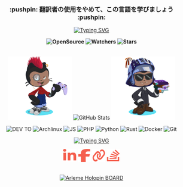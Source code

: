 
<div class="rounded-2 mb-2" align="center">
  <h3 align="center">:pushpin: 翻訳者の使用をやめて、この言語を学びましょう :pushpin:</h3>
</div>

<p align=center>
  <a href="https://git.io/typing-svg">
      <img src="https://readme-typing-svg.herokuapp.com?font=Cascadia+Code&weight=900&pause=1000&color=F55F4E&center=true&vCenter=true&random=true&width=435&lines=Arl%C3%A8me+J.+alias+rootkit7628" alt="Typing SVG" />
  </a>
<p>

<p align=center>  <strong>
  <img alt='OpenSource' src='https://img.shields.io/badge/OPEN%20-SOURCE-blue?color=F55F4E&style=for-the-badge&logo=Open%20Source%20Initiative&logoColor=%23ffffff'>
  <img alt='Watchers' src='https://img.shields.io/github/watchers/rootkit7628/rootkit7628?color=F55F4E&label=PROFIL%20VIEW&logo=Steelseries&logoColor=%23ffffff&style=for-the-badge'/>
  <img alt='Stars' src='https://img.shields.io/github/stars/rootkit7628?color=F55F4E&label=KINTANA&logo=Apache%20Spark&logoColor=%23ffffff&style=for-the-badge'/>
</strong> 
</br>
</br>
<p>
<div  align="center">
      <img width='170' src='https://github.com/rootkit7628/rootkit7628/blob/main/img/gitcat/octocat-1710333752795.png'/>
      <img width='400' src="https://github-readme-streak-stats.herokuapp.com?user=rootkit7628&theme=leafy&date_format=j%20M%5B%20Y%5D&ring=3776AB&sideNums=F55F4E&dates=3776AB&currStreakNum=F55F4E&currStreakLabel=F55F4E&background=ffffff00&hide_border=true" alt="GitHub Stats" />
      <img width='170' src='https://github.com/rootkit7628/rootkit7628/blob/main/img/gitcat/octocat-1710333995218.png'/>
</div>



<p align='center'>
  <img alt='DEV TO' src='https://img.shields.io/badge/dev.to-0A0A0A?style=for-the-badge&logo=dev.to&logoColor=white'/>
  <img alt='Archlinux' src='https://img.shields.io/badge/Arch%20Linux-1793D1?logo=arch-linux&logoColor=fff&style=for-the-badge'/>
  <img alt='JS' src='https://img.shields.io/badge/JS-%23F7DF1E.svg?style=for-the-badge&logo=javascript&logoColor=black'/>
  <img alt='PHP' src='https://img.shields.io/badge/php-%23777BB4.svg?style=for-the-badge&logo=php&logoColor=white'/>
  <img alt='Python' src='https://img.shields.io/badge/python-3670A0?style=for-the-badge&logo=python&logoColor=ffdd54'/>
  <img alt='Rust' src='https://img.shields.io/badge/rust-%23000000.svg?style=for-the-badge&logo=rust&logoColor=white'/>
  <img alt='Docker' src='https://img.shields.io/badge/docker-%230db7ed.svg?style=for-the-badge&logo=docker&logoColor=white'/>
  <img alt='Git' src='https://img.shields.io/badge/git-%23F05033.svg?style=for-the-badge&logo=git&logoColor=white'/>
  
  
  
  <br/>

</div>

<p align=center>
  <a href="https://git.io/typing-svg">
    <img src="https://readme-typing-svg.herokuapp.com?font=Cascadia+Code&weight=700&size=13&pause=1000&color=F55F4E&repeat=false&random=false&width=435&lines=%E2%9C%A7+Don't+contact+me+unless+you+have+money+for+me++(%3E%E1%B4%97%E2%80%A2)+%E2%9C%A7" alt="Typing SVG" />
  </a>
</p>


<p align=center>
  <a href="https://www.linkedin.com/in/arleme-jhn/"><img height=35 width=35 src="https://github.com/rootkit7628/rootkit7628/blob/main/img/social/linkedin-in.svg"></a>
  <a href="https://www.facebook.com/arleme.scheck/"><img height=35 width=35 src="https://github.com/rootkit7628/rootkit7628/blob/main/img/social/facebook-f.svg"></a>
  <a href="https://arleme.me"><img height=35 width=35 src="https://github.com/rootkit7628/rootkit7628/blob/main/img/social/link-solid.svg"></a>
  <a href="https://stackoverflow.com/users/14732398/arleme"><img height=35 width=35 src="https://github.com/rootkit7628/rootkit7628/blob/main/img/social/stack-overflow.svg"></a>
</p>

<p align=center>
  <br/>
  <a href="https://holopin.io/@arleme"><img width="600" src="https://holopin.me/arleme" alt="Arleme Holopin BOARD"></a>
</p>
